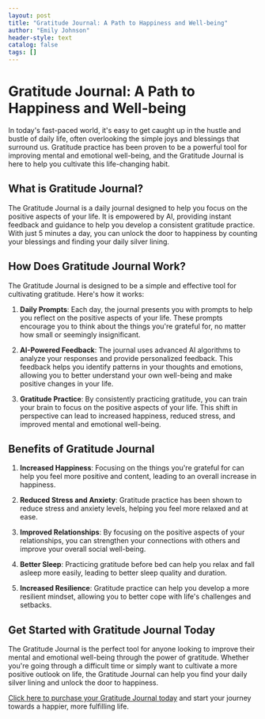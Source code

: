 ```yaml
---
layout: post
title: "Gratitude Journal: A Path to Happiness and Well-being"
author: "Emily Johnson"
header-style: text
catalog: false
tags: []
---
```


# Gratitude Journal: A Path to Happiness and Well-being

In today's fast-paced world, it's easy to get caught up in the hustle and bustle of daily life, often overlooking the simple joys and blessings that surround us. Gratitude practice has been proven to be a powerful tool for improving mental and emotional well-being, and the Gratitude Journal is here to help you cultivate this life-changing habit.

## What is Gratitude Journal?

The Gratitude Journal is a daily journal designed to help you focus on the positive aspects of your life. It is empowered by AI, providing instant feedback and guidance to help you develop a consistent gratitude practice. With just 5 minutes a day, you can unlock the door to happiness by counting your blessings and finding your daily silver lining.

## How Does Gratitude Journal Work?

The Gratitude Journal is designed to be a simple and effective tool for cultivating gratitude. Here's how it works:

1. **Daily Prompts**: Each day, the journal presents you with prompts to help you reflect on the positive aspects of your life. These prompts encourage you to think about the things you're grateful for, no matter how small or seemingly insignificant.

2. **AI-Powered Feedback**: The journal uses advanced AI algorithms to analyze your responses and provide personalized feedback. This feedback helps you identify patterns in your thoughts and emotions, allowing you to better understand your own well-being and make positive changes in your life.

3. **Gratitude Practice**: By consistently practicing gratitude, you can train your brain to focus on the positive aspects of your life. This shift in perspective can lead to increased happiness, reduced stress, and improved mental and emotional well-being.

## Benefits of Gratitude Journal

1. **Increased Happiness**: Focusing on the things you're grateful for can help you feel more positive and content, leading to an overall increase in happiness.

2. **Reduced Stress and Anxiety**: Gratitude practice has been shown to reduce stress and anxiety levels, helping you feel more relaxed and at ease.

3. **Improved Relationships**: By focusing on the positive aspects of your relationships, you can strengthen your connections with others and improve your overall social well-being.

4. **Better Sleep**: Practicing gratitude before bed can help you relax and fall asleep more easily, leading to better sleep quality and duration.

5. **Increased Resilience**: Gratitude practice can help you develop a more resilient mindset, allowing you to better cope with life's challenges and setbacks.

## Get Started with Gratitude Journal Today

The Gratitude Journal is the perfect tool for anyone looking to improve their mental and emotional well-being through the power of gratitude. Whether you're going through a difficult time or simply want to cultivate a more positive outlook on life, the Gratitude Journal can help you find your daily silver lining and unlock the door to happiness.

[Click here to purchase your Gratitude Journal today](https://www.example.com/product/gratitude-journal) and start your journey towards a happier, more fulfilling life.